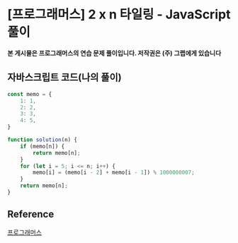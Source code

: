 # [프로그래머스]  2 x n 타일링 - JavaScript 풀이

**본 게시물은 프로그래머스의 연습 문제 풀이입니다. 저작권은 (주) 그랩에게 있습니다**



## 자바스크립트 코드(나의 풀이)

```JavaScript
const memo = {
    1: 1,
    2: 2,
    3: 3,
    4: 5,
}

function solution(n) {
    if (memo[n]) {
        return memo[n];
    }
    for (let i = 5; i <= n; i++) {
        memo[i] = (memo[i - 2] + memo[i - 1]) % 1000000007;
    }
    return memo[n];
}
```



## Reference

[프로그래머스](https://programmers.co.kr)

